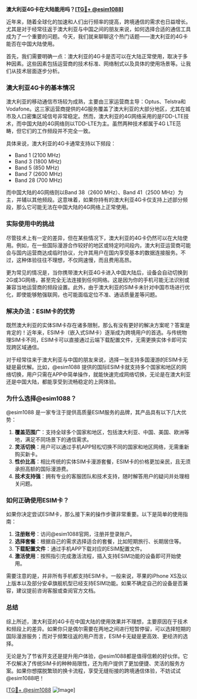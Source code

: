 **澳大利亚4G卡在大陆能用吗？[[TG💪+ @esim1088](https://t.me/s/esim1088)]**

近年来，随着全球化的加速和人们出行频率的提高，跨境通信的需求也日益增长。尤其是对于经常往返于澳大利亚与中国之间的朋友来说，如何选择合适的通信工具成为了一个重要的问题。今天，我们就来聊聊这个热门话题——澳大利亚的4G卡能否在中国大陆使用。

首先，我们需要明确一点：澳大利亚的4G卡是否可以在大陆正常使用，取决于多种因素。这些因素包括运营商的技术标准、网络制式以及具体的使用场景等。让我们从技术层面逐步分析。

### **澳大利亚4G卡的基本情况**

澳大利亚的移动通信市场较为成熟，主要由三家运营商主导：Optus、Telstra和Vodafone。这三家运营商提供的4G服务覆盖了澳大利亚的大部分地区，尤其在城市及人口密集区域信号非常稳定。然而，澳大利亚的4G网络采用的是FDD-LTE技术，而中国大陆的4G网络则以TDD-LTE为主。虽然两种技术都属于4G LTE范畴，但它们的工作频段并不完全一致。

具体来说，澳大利亚的4G卡通常支持以下频段：
- Band 1 (2100 MHz)
- Band 3 (1800 MHz)
- Band 5 (850 MHz)
- Band 7 (2600 MHz)
- Band 28 (700 MHz)

而中国大陆的4G网络则以Band 38（2600 MHz）、Band 41（2500 MHz）为主，并辅以其他频段。这意味着，如果你持有的澳大利亚4G卡仅支持上述部分频段，那么它可能无法在中国大陆的4G网络上正常使用。

### **实际使用中的挑战**

尽管技术上有一定的差异，但在某些情况下，澳大利亚的4G卡仍然可以在大陆使用。例如，在一些国际漫游合作较好的地区或特定时间段内，澳大利亚运营商可能会与国内运营商达成临时协议，允许其用户在国内享受基本的数据连接服务。不过，这种体验往往不理想，不仅网速慢，而且费用高昂。

更为常见的情况是，当你携带澳大利亚4G卡进入中国大陆后，设备会自动切换到2G或3G网络，甚至完全无法连接到任何网络。这是因为你的手机可能无法识别或兼容当地运营商的频段设置。此外，由于澳大利亚的SIM卡未针对中国市场进行优化，即使能够勉强联网，也可能面临定位不准、通话质量差等问题。

### **解决办法：ESIM卡的优势**

既然澳大利亚的实体SIM卡存在诸多限制，那么有没有更好的解决方案呢？答案是肯定的！近年来，ESIM卡（嵌入式SIM卡）逐渐成为跨境用户的首选。与传统物理SIM卡不同，ESIM卡可以直接通过云端下载配置文件，无需更换实体卡即可实现跨区域通信。

对于经常往来于澳大利亚与中国的朋友来说，选择一张支持多国漫游的ESIM卡无疑是最优解。比如，@esim1088 提供的国际ESIM卡就支持多个国家和地区的网络切换，用户只需在APP中简单操作，就能快速完成网络切换，无论是在澳大利亚还是中国大陆，都能享受到流畅稳定的上网体验。

### **为什么选择@esim1088？**

@esim1088 是一家专注于提供高质量ESIM服务的品牌，其产品具有以下几大优势：

1. **覆盖范围广**：支持全球多个国家和地区，包括澳大利亚、中国、美国、欧洲等地，满足不同场景下的通信需求。
2. **灵活切换**：用户可以通过手机APP轻松切换不同的国家和地区网络，无需重新购买新卡。
3. **性价比高**：相比传统的实体SIM卡漫游套餐，ESIM卡的价格更加亲民，且无须承担高额的国际漫游费。
4. **技术支持强**：拥有专业的客服团队和技术支持，随时解答用户的疑问并处理相关问题。

### **如何正确使用ESIM卡？**

如果你决定尝试ESIM卡，那么接下来的操作步骤非常重要。以下是简单的使用指南：

1. **注册账号**：访问@esim1088官网，注册并登录账户。
2. **选择套餐**：根据自己的需求选择适合的套餐，比如短期旅行、长期居住等。
3. **下载配置文件**：通过手机APP下载对应的ESIM配置文件。
4. **激活使用**：按照指引完成激活流程，插入支持ESIM功能的设备即可开始使用。

需要注意的是，并非所有手机都支持ESIM卡。一般来说，苹果的iPhone XS及以上版本以及部分安卓旗舰机型已经支持ESIM功能。如果不确定自己的设备是否兼容，建议提前咨询客服或查阅官方文档。

### **总结**

综上所述，澳大利亚的4G卡在中国大陆的使用效果并不理想，主要原因在于技术和频段上的差异。如果你只是偶尔需要在两地之间进行短暂停留，可以选择短期的国际漫游服务；而对于频繁往返的用户而言，ESIM卡无疑是更高效、更经济的选择。

无论是为了节省开支还是提升用户体验，@esim1088都是值得信赖的好伙伴。它不仅解决了传统SIM卡的种种局限性，还为用户提供了更加便捷、灵活的服务方案。如果你想摆脱繁琐的换卡流程，享受无缝衔接的跨境通信体验，不妨试试@esim1088吧！

[[TG💪+ @esim1088](https://t.me/s/esim1088) ![Image](https://i.postimg.cc/4NQfJmqS/Snipaste-2025-05-13-00-14-12.png)]